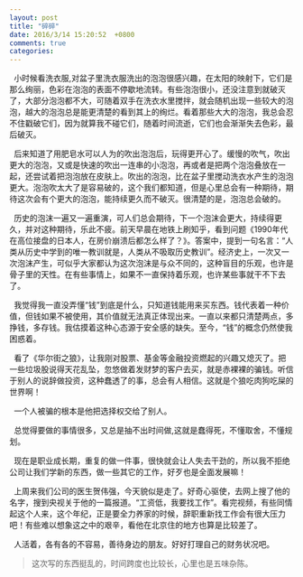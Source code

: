 ```yaml
---
layout: post
title: "碎碎"
date: 2016/3/14 15:20:52  +0800
comments: true
categories: 
---
```


&nbsp;&nbsp;小时候看洗衣服,对盆子里洗衣服洗出的泡泡很感兴趣，在太阳的映射下，它们是那么绚丽，色彩在泡泡的表面不停歇地流转。有些泡泡很小，还没注意到就破灭了，大部分泡泡都不大，可随着双手在洗衣水里搅拌，就会随机出现一些较大的泡泡，越大的泡泡总是能更清楚的看到其上的绚烂。看着那些大大的泡泡，我总会忍不住戳破它们，因为就算我不碰它们，随着时间流逝，它们也会渐渐失去色彩，最后破灭。
<!--more-->

&nbsp;&nbsp;后来知道了用肥皂水可以人为的吹出泡泡后，玩得更开心了。缓慢的吹气，吹出更大的泡泡，又或是快速的吹出一连串的小泡泡，再或者是把两个泡泡叠放在一起，还尝试着把泡泡放在皮肤上。吹出的泡泡，比在盆子里搅动洗衣水产生的泡泡更大。泡泡吹太大了是容易破的，这个我们都知道，但是心里总会有一种期待，期待这次会有个更大的泡泡，能持续更久而不破灭。很清楚的是，泡泡总会破的。

&nbsp;&nbsp;历史的泡沫一遍又一遍重演，可人们总会期待，下一个泡沫会更大，持续得更久，并对这种期待，乐此不疲。前天早晨在地铁上刷知乎，看到问题《1990年代在高位接盘的日本人，在房价崩溃后都怎么样了？》。答案中，提到一句名言：“人类从历史中学到的唯一教训就是，人类从不吸取历史教训”。经济史上，一次又一次泡沫产生，可似乎大家都认为这次泡沫是与众不同的，这种盲目的乐观，也许是骨子里的天性。在有些事情上，如果不一直保持着乐观，也许某些事就干不下去了。

&nbsp;&nbsp;我觉得我一直没弄懂“钱”到底是什么，只知道钱能用来买东西。钱代表着一种价值，但钱如果不被使用，其价值就无法真正体现出来。一直以来都只清楚两点，多挣钱，多存钱。我估摸着这种心态源于安全感的缺失。至今，“钱”的概念仍然使我困惑着。

&nbsp;&nbsp;看了《华尔街之狼》，让我刚对股票、基金等金融投资燃起的兴趣又熄灭了。把一些垃圾股说得天花乱坠，忽悠做着发财梦的客户去买，就是赤裸裸的骗钱。听信于别人的说辞做投资，这种蠢透了的事，总会有人相信。这就是个狼吃肉狗吃屎的世界啊！

&nbsp;&nbsp;一个人被骗的根本是他把选择权交给了别人。

&nbsp;&nbsp;总觉得要做的事情很多，又总是抽不出时间做,这就是蠢得死，不懂取舍，不懂规划。

&nbsp;&nbsp;现在是职业成长期，重复的做一件事，很快就会让人失去干劲的，所以我不拒绝公司让我们学新的东西，做一些其它的工作，好歹也是全面发展嘛！

&nbsp;&nbsp;上周来我们公司的医生贺伟强，今天貌似是走了。好奇心驱使，去网上搜了他的名字，搜到央视关于他的一篇报道。“工资低，我要找工作”。看完视频，有些同情起这个人来，这个年纪，正是要全力养家的时候，辞职重新找工作会有很大压力吧！有些难以想象这之中的艰辛，看他在北京住的地方也算是比较差了。

&nbsp;&nbsp;人活着，各有各的不容易，善待身边的朋友。好好打理自己的财务状况吧。

> 这次写的东西挺乱的，时间跨度也比较长，心里也是五味杂陈。